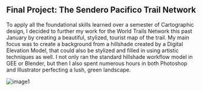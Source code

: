 ## Final Project: The Sendero Pacifico Trail Network

To apply all the foundational skills learned over a semester of Cartographic design, I decided to further my work for the World Trails Network this past January by creating a beautiful, stylized, tourist map of the trail. My main focus was to create a background from a hillshade created by a Digital Elevation Model, that could also be stylized and filled in using artistic techniques as well. I not only ran the standard hillshade workflow model in GEE or Blender, but then I also spent numerous hours in both Photoshop and Illustrator perfecting a lush, green landscape. 

![image1](tkoontz_final_SenderoPacifico.png)
